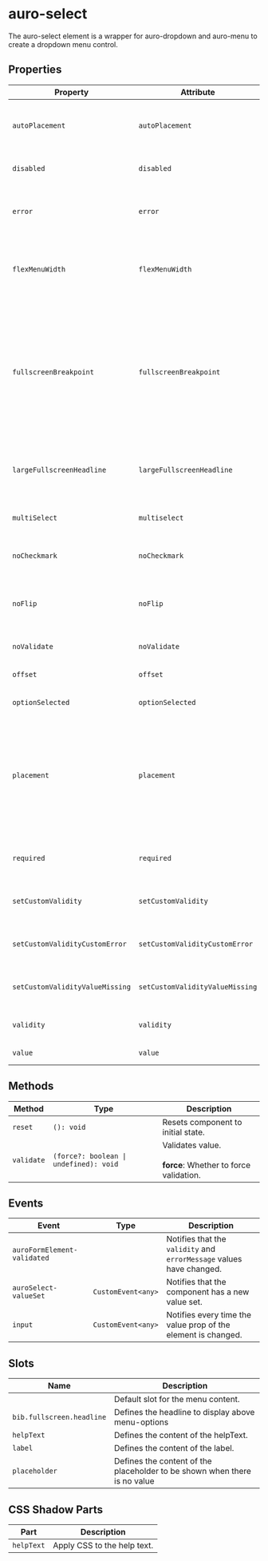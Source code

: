 # auro-select

The auro-select element is a wrapper for auro-dropdown and auro-menu to create a dropdown menu control.

## Properties

| Property                        | Attribute                       | Type      | Default        | Description                                      |
|---------------------------------|---------------------------------|-----------|----------------|--------------------------------------------------|
| `autoPlacement`                 | `autoPlacement`                 | `boolean` | false          | If declared, bib's position will be automatically calculated where to appear. |
| `disabled`                      | `disabled`                      | `boolean` |                | When attribute is present, element shows disabled state. |
| `error`                         | `error`                         | `string`  |                | When defined, sets persistent validity to `customError` and sets `setCustomValidity` = attribute value. |
| `flexMenuWidth`                 | `flexMenuWidth`                 | `boolean` |                | If set, makes dropdown width match the size of the content, rather than the width of the trigger. |
| `fullscreenBreakpoint`          | `fullscreenBreakpoint`          | `string`  | "sm"           | Defines the screen size breakpoint (`lg`, `md`, `sm`, or `xs`) at which the dropdown switches to fullscreen mode on mobile.<br />When expanded, the dropdown will automatically display in fullscreen mode if the screen size is equal to or smaller than the selected breakpoint. |
| `largeFullscreenHeadline`       | `largeFullscreenHeadline`       | `boolean` |                | If declared, make bib.fullscreen.headline in HeadingDisplay.<br />Otherwise, Heading 600 |
| `multiSelect`                   | `multiselect`                   | `boolean` |                | Sets multi-select mode, allowing multiple options to be selected at once. |
| `noCheckmark`                   | `noCheckmark`                   | `boolean` |                | When true, checkmark on selected option will no longer be present. |
| `noFlip`                        | `noFlip`                        | `boolean` | false          | If declared, the bib will NOT flip to an alternate position<br />when there isn't enough space in the specified `placement`. |
| `noValidate`                    | `noValidate`                    | `boolean` |                | If set, disables auto-validation on blur.        |
| `offset`                        | `offset`                        | `number`  | 0              | Gap between the trigger element and bib.         |
| `optionSelected`                | `optionSelected`                |           |                | Specifies the current selected menuOption.       |
| `placement`                     | `placement`                     | `string`  | "bottom-start" | Position where the bib should appear relative to the trigger.<br />Accepted values:<br />"top" \| "right" \| "bottom" \| "left" \|<br />"bottom-start" \| "top-start" \| "top-end" \|<br />"right-start" \| "right-end" \| "bottom-end" \|<br />"left-start" \| "left-end" |
| `required`                      | `required`                      | `boolean` |                | Populates the `required` attribute on the element. Used for client-side validation. |
| `setCustomValidity`             | `setCustomValidity`             | `string`  |                | Sets a custom help text message to display for all validityStates. |
| `setCustomValidityCustomError`  | `setCustomValidityCustomError`  | `string`  |                | Custom help text message to display when validity = `customError`. |
| `setCustomValidityValueMissing` | `setCustomValidityValueMissing` | `string`  |                | Custom help text message to display when validity = `valueMissing`. |
| `validity`                      | `validity`                      | `string`  |                | Specifies the `validityState` this element is in. |
| `value`                         | `value`                         |           |                | Value selected for the component.                |

## Methods

| Method     | Type                                   | Description                                      |
|------------|----------------------------------------|--------------------------------------------------|
| `reset`    | `(): void`                             | Resets component to initial state.               |
| `validate` | `(force?: boolean \| undefined): void` | Validates value.<br /><br />**force**: Whether to force validation. |

## Events

| Event                       | Type               | Description                                      |
|-----------------------------|--------------------|--------------------------------------------------|
| `auroFormElement-validated` |                    | Notifies that the `validity` and `errorMessage` values have changed. |
| `auroSelect-valueSet`       | `CustomEvent<any>` | Notifies that the component has a new value set. |
| `input`                     | `CustomEvent<any>` | Notifies every time the value prop of the element is changed. |

## Slots

| Name                      | Description                                      |
|---------------------------|--------------------------------------------------|
|                           | Default slot for the menu content.               |
| `bib.fullscreen.headline` | Defines the headline to display above menu-options |
| `helpText`                | Defines the content of the helpText.             |
| `label`                   | Defines the content of the label.                |
| `placeholder`             | Defines the content of the placeholder to be shown when there is no value |

## CSS Shadow Parts

| Part       | Description                 |
|------------|-----------------------------|
| `helpText` | Apply CSS to the help text. |
